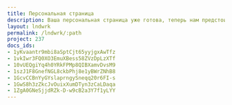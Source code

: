 ```yaml
---
title: Персональная страница
description: Ваша персональная страница уже готова, теперь нам предстоит вместе спроектировать ваш персональный дом.
layout: lndwrk
permalink: /lndwrk/:path
project: 237
docs_ids:
- 1yKvaantr9mbi8aSptCjt65yyjgxAwTfz
- 1vkIwr3FQ0XO3EmuXBess58ZVzDpLzXTf
- 10vUEQgiYq4h0YRkFPMp8QIBXamvDvsM9
- 1szJ1F8GnefNGL8ckbPhj8e1yBWrZNhB8
- 1GcvCCBnYyGYslaprngySneqq20r6FI-s
- 1GwS8h3zZkcJvOuixXumDTyn3zCaLDaqa
- 1ZgA0GNeSjjdRZk-D-w9cB2a3Y7f1yLYY
---
```


